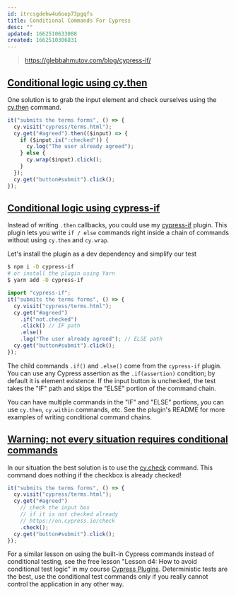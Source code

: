 ```yaml
---
id: itrcsgdehw4u6oop73pgqfs
title: Conditional Commands For Cypress
desc: ""
updated: 1662510633088
created: 1662510306831
---
```


> https://glebbahmutov.com/blog/cypress-if/

## [Conditional logic using cy.then](https://glebbahmutov.com/blog/cypress-if/#conditional-logic-using-cythen)

One solution is to grab the input element and check ourselves using the [cy.then](https://on.cypress.io/then) command.

```js
it("submits the terms forms", () => {
  cy.visit("cypress/terms.html");
  cy.get("#agreed").then(($input) => {
    if ($input.is(":checked")) {
      cy.log("The user already agreed");
    } else {
      cy.wrap($input).click();
    }
  });
  cy.get("button#submit").click();
});
```

## [Conditional logic using cypress-if](https://glebbahmutov.com/blog/cypress-if/#conditional-logic-using-cypress-if)

Instead of writing `.then` callbacks, you could use my [cypress-if](https://github.com/bahmutov/cypress-if) plugin. This plugin lets you write `if / else` commands right inside a chain of commands without using `cy.then` and `cy.wrap`.

Let's install the plugin as a dev dependency and simplify our test

```bash
$ npm i -D cypress-if
# or install the plugin using Yarn
$ yarn add -D cypress-if
```

```js
import "cypress-if";
it("submits the terms forms", () => {
  cy.visit("cypress/terms.html");
  cy.get("#agreed")
    .if("not.checked")
    .click() // IF path
    .else()
    .log("The user already agreed"); // ELSE path
  cy.get("button#submit").click();
});
```

The child commands `.if()` and `.else()` come from the `cypress-if` plugin. You can use any Cypress assertion as the `.if(assertion)` condition; by default it is element existence. If the input button is unchecked, the test takes the "IF" path and skips the "ELSE" portion of the command chain.

You can have multiple commands in the "IF" and "ELSE" portions, you can use `cy.then`, `cy.within` commands, etc. See the plugin's README for more examples of writing conditional command chains.

## [Warning: not every situation requires conditional commands](https://glebbahmutov.com/blog/cypress-if/#warning-not-every-situation-requires-conditional-commands)

In our situation the best solution is to use the [cy.check](https://on.cypress.io/check) command. This command does nothing if the checkbox is already checked!

```js
it("submits the terms forms", () => {
  cy.visit("cypress/terms.html");
  cy.get("#agreed")
    // check the input box
    // if it is not checked already
    // https://on.cypress.io/check
    .check();
  cy.get("button#submit").click();
});
```

For a similar lesson on using the built-in Cypress commands instead of conditional testing, see the free lesson "Lesson d4: How to avoid conditional test logic" in my course [Cypress Plugins](https://cypress.tips/courses/cypress-plugins). Deterministic tests are the best, use the conditional test commands only if you really cannot control the application in any other way.
